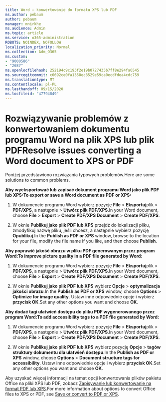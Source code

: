 ```yaml
---
title: Word — konwertowanie do formatu XPS lub PDF
ms.author: pebaum
author: pebaum
manager: mnirkhe
ms.audience: Admin
ms.topic: article
ms.service: o365-administration
ROBOTS: NOINDEX, NOFOLLOW
localization_priority: Normal
ms.collection: Adm_O365
ms.custom:
- "9000586"
- "2687"
ms.openlocfilehash: 252194c9c193f2e19b0727435b7ff8e294fa6545
ms.sourcegitcommit: c6692ce0fa1358ec3529e59ca0ecdfdea4cdc759
ms.translationtype: MT
ms.contentlocale: pl-PL
ms.lasthandoff: 09/15/2020
ms.locfileid: "47794849"
---
```

# <a name="resolve-issues-converting-a-word-document-to-xps-or-pdf"></a><span data-ttu-id="c0a30-102">Rozwiązywanie problemów z konwertowaniem dokumentu programu Word na plik XPS lub plik PDF</span><span class="sxs-lookup"><span data-stu-id="c0a30-102">Resolve issues converting a Word document to XPS or PDF</span></span>

<span data-ttu-id="c0a30-103">Poniżej przedstawiono rozwiązania typowych problemów.</span><span class="sxs-lookup"><span data-stu-id="c0a30-103">Here are some solutions to common problems.</span></span> 

<span data-ttu-id="c0a30-104">**Aby wyeksportować lub zapisać dokument programu Word jako plik PDF lub XPS:**</span><span class="sxs-lookup"><span data-stu-id="c0a30-104">**To export or save a Word document as PDF or XPS:**</span></span>

1. <span data-ttu-id="c0a30-105">W dokumencie programu Word wybierz pozycję **File**  >  **Eksportuj**plik  >  **PDF/XPS**, a następnie  >  **Utwórz plik PDF/XPS**.</span><span class="sxs-lookup"><span data-stu-id="c0a30-105">In your Word document, choose  **File** > **Export** > **Create PDF/XPS Document** > **Create PDF/XPS**.</span></span>

2. <span data-ttu-id="c0a30-106">W oknie **Publikuj jako plik PDF lub XPS** przejdź do lokalizacji pliku, zmodyfikuj nazwę pliku, jeśli chcesz, a następnie wybierz pozycję **Opublikuj**.</span><span class="sxs-lookup"><span data-stu-id="c0a30-106">In the **Publish as PDF or XPS** window, browse to the location for your file, modify the file name if you like, and then choose **Publish**.</span></span>

<span data-ttu-id="c0a30-107">**Aby poprawić jakość obrazu w pliku PDF generowanym przez program Word:**</span><span class="sxs-lookup"><span data-stu-id="c0a30-107">**To improve picture quality in a PDF file generated by Word:**</span></span>

1. <span data-ttu-id="c0a30-108">W dokumencie programu Word wybierz pozycję **File**  >  **Eksportuj**plik  >  **PDF/XPS**, a następnie  >  **Utwórz plik PDF/XPS**.</span><span class="sxs-lookup"><span data-stu-id="c0a30-108">In your Word document, choose  **File** > **Export** > **Create PDF/XPS Document** > **Create PDF/XPS**.</span></span>

2. <span data-ttu-id="c0a30-109">W oknie **Publikuj jako plik PDF lub XPS** wybierz **Opcje**  >  **optymalizacja jakości obrazu**.</span><span class="sxs-lookup"><span data-stu-id="c0a30-109">In the **Publish as PDF or XPS** window, choose **Options** > **Optimize for image quality**.</span></span> <span data-ttu-id="c0a30-110">Ustaw inne odpowiednie opcje i wybierz **przycisk OK**.</span><span class="sxs-lookup"><span data-stu-id="c0a30-110">Set any other options you want and choose **OK**.</span></span> 

<span data-ttu-id="c0a30-111">**Aby dodać tagi ułatwień dostępu do pliku PDF wygenerowanego przez program Word:**</span><span class="sxs-lookup"><span data-stu-id="c0a30-111">**To add accessibility tags to a PDF file generated by Word:**</span></span>
 
1. <span data-ttu-id="c0a30-112">W dokumencie programu Word wybierz pozycję **File**  >  **Eksportuj**plik  >  **PDF/XPS**, a następnie  >  **Utwórz plik PDF/XPS**.</span><span class="sxs-lookup"><span data-stu-id="c0a30-112">In your Word document, choose  **File** > **Export** > **Create PDF/XPS Document** > **Create PDF/XPS**.</span></span>

2. <span data-ttu-id="c0a30-113">W oknie **Publikuj jako plik PDF lub XPS** wybierz pozycję **Opcje**  >  **tagów struktury dokumentu dla ułatwień dostępu**.</span><span class="sxs-lookup"><span data-stu-id="c0a30-113">In the **Publish as PDF or XPS** window, choose **Options** > **Document structure tags for accessibility**.</span></span> <span data-ttu-id="c0a30-114">Ustaw inne odpowiednie opcje i wybierz **przycisk OK**.</span><span class="sxs-lookup"><span data-stu-id="c0a30-114">Set any other options you want and choose **OK**.</span></span>

<span data-ttu-id="c0a30-115">Aby uzyskać więcej informacji na temat opcji konwertowania plików pakietu Office na pliki XPS lub PDF, zobacz [Zapisywanie lub konwertowanie na format PDF lub XPS](https://support.office.com/article/d85416c5-7d77-4fd6-a216-6f4bf7c7c110).</span><span class="sxs-lookup"><span data-stu-id="c0a30-115">For more information about options to convert Office files to XPS or PDF, see [Save or convert to PDF or XPS](https://support.office.com/article/d85416c5-7d77-4fd6-a216-6f4bf7c7c110).</span></span>